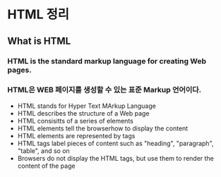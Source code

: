 # HTML 정리

## What is HTML
### HTML is the standard markup language for creating Web pages. 
### HTML은 WEB 페이지를 생성할 수 있는 표준 Markup 언어이다.

- HTML stands  for Hyper Text MArkup Language
- HTML describes the structure of a Web page
- HTML consisitts of a series of elements
- HTML elements tell the browserhow to display the content
- HTML elements are represented by tags
- HTML tags label pieces of content such as "heading", "paragraph", "table", and so on
- Browsers do not display the HTML tags, but use them to render the content of the page
